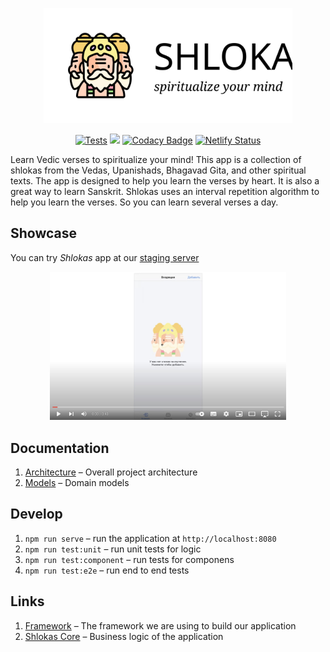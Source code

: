<p align="center">
    <img src="docs/logo.svg" height="184px"/>
</p>

<p align="center">
  <a href="https://github.com/akdasa-studios/shlokas/actions/workflows/tests.yml"><img src="https://github.com/akdasa-studios/shlokas/actions/workflows/tests.yml/badge.svg" alt="Tests"></a>
  <a href="https://codecov.io/gh/akdasa-studios/shlokas"><img src="https://codecov.io/gh/akdasa-studios/shlokas/branch/main/graph/badge.svg?token=QUAOR54W17"/></a>
  <a href="https://www.codacy.com/gh/akdasa-studios/shlokas/dashboard?utm_source=github.com&amp;utm_medium=referral&amp;utm_content=akdasa-studios/shlokas&amp;utm_campaign=Badge_Grade"><img src="https://app.codacy.com/project/badge/Grade/45de0ace9ee248c9a7b722035dbb4657" alt="Codacy Badge"></a>
  <a href="https://app.netlify.com/sites/shlokas-staging/deploys"><img src="https://api.netlify.com/api/v1/badges/c005fb9b-d8a8-410e-ae86-89e3dc213202/deploy-status" alt="Netlify Status"></a>
</p>


Learn Vedic verses to spiritualize your mind! This app is a collection of shlokas from the Vedas, Upanishads, Bhagavad Gita, and other spiritual texts. The app is designed to help you learn the verses by heart. It is also a great way to learn Sanskrit. Shlokas uses an interval repetition algorithm to help you learn the verses. So you can learn several verses a day.


## Showcase
You can try _Shlokas_ app at our [staging server](https://shlokas-staging.netlify.app)

<p align="center">
  <a href="https://www.youtube.com/watch?v=pABmYgurXCg">
    <img src="https://raw.githubusercontent.com/akdasa-studios/shlokas/main/docs/video.jpeg" width="75%">
  </a>
</p>


## Documentation
1. [Architecture](./docs/architecture.md) – Overall project architecture
1. [Models](./docs/models.md) – Domain models


## Develop
1. `npm run serve` – run the application at `http://localhost:8080`
2. `npm run test:unit` – run unit tests for logic
3. `npm run test:component` – run tests for componens
4. `npm run test:e2e` – run end to end tests

## Links
1. [Framework](https://github.com/akdasa-studios/framework) – The framework we are using to build our application
2. [Shlokas Core](https://github.com/akdasa-studios/shlokas-core) – Business logic of the application
